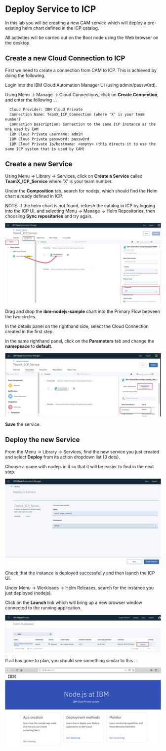# Deploy Service to ICP

In this lab you will be creating a new CAM service which will deploy a pre-existing helm chart defined in the ICP catalog.

All activities will be carried out on the Boot node using the Web browser on the desktop. 

## Create a new Cloud Connection to ICP
First we need to create a connection from CAM to ICP. This is achieved by doing the following.

Login into the IBM Cloud Automation Manager UI (using admin/passw0rd).

Using Menu -> Manage -> Cloud Connections, click on **Create Connection**, and enter the following ...

```
  Cloud Provider: IBM Cloud Private
  Connection Name: TeamX_ICP_Connection (where 'X' is your team number)
  Connection Description: Connection to the same ICP instance as the one used by CAM
  IBM Cloud Private username: admin
  IBM Cloud Private password: passw0rd
  IBM Cloud Private Ip/hostname: <empty> (this directs it to use the same ICP system that is used by CAM)
```

## Create a new Service

Using Menu -> Library -> Services, click on **Create a Service** called **TeamX_ICP_Service** where 'X' is your team number.

Under the **Composition** tab, search for nodejs, which should find the Helm chart already defined in ICP.

NOTE: If the helm chart is not found, refresh the catalog in ICP by logging into the ICP UI, and selecting Menu -> Manage -> Helm Repositories, then choosiing **Sync repositories** and try again.

![img](../images/LAB_4-3_B.png)

Drag and drop the **ibm-nodejs-sample** chart into the Primary Flow between the two circles.

In the details panel on the righthand side, select the Cloud Connection created in the first step.

In the same righthand panel, click on the **Parameters** tab and change the **namepsace** to **default**.

![img](../images/LAB_4-3_C2.png)

**Save** the service.



## Deploy the new Service

From the Menu -> Library -> Services, find the new service you just created and select **Deploy** from its action dropdown list (3 dots).

Choose a name with nodejs in it so that it will be easier to find in the next step.

![img](../images/LAB_4-3_C.png)

Check that the instance is deployed successfully and then launch the ICP UI. 

Under Menu -> Workloads -> Helm Releases, search for the instance you just deployed (nodejs).

Click on the **Launch** link which will bring up a new browser window connected to the running application.

![img](../images/LAB_4-3_D.png)

If all has gone to plan, you should see something similar to this ...

![img](../images/LAB_4-3_E.png)



